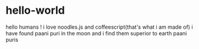 # hello-world

hello humans ! 
i love noodles.js and coffeescript(that's what i am made of)
i have found paani puri in the moon and i find them superior to earth paani puris
